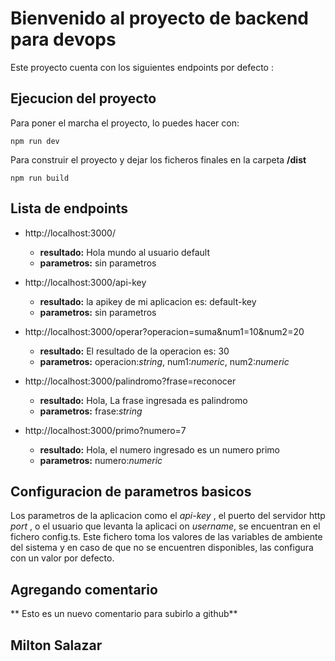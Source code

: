 # Bienvenido al proyecto de backend para devops

Este proyecto cuenta con los siguientes endpoints por defecto :

## Ejecucion del proyecto

Para poner el marcha el proyecto, lo puedes hacer con:

    npm run dev

Para construir el proyecto y dejar los ficheros finales en la carpeta __/dist__

    npm run build

    
## Lista de endpoints

* http://localhost:3000/
    * __resultado:__ Hola mundo al usuario default
    * __parametros:__ sin parametros

* http://localhost:3000/api-key
    * __resultado:__ la apikey de mi aplicacion es: default-key
    * __parametros:__ sin parametros

* http://localhost:3000/operar?operacion=suma&num1=10&num2=20
    * __resultado:__ El resultado de la operacion es: 30
    * __parametros:__ operacion:_string_, num1:_numeric_, num2:_numeric_

* http://localhost:3000/palindromo?frase=reconocer
    * __resultado:__ Hola, La frase ingresada es palindromo
    * __parametros:__ frase:_string_

* http://localhost:3000/primo?numero=7
    * __resultado:__ Hola, el numero ingresado es un numero primo
    * __parametros:__ numero:_numeric_

## Configuracion de parametros basicos
Los parametros de la aplicacion como el _api-key_ , el puerto del servidor http _port_ , o el usuario que levanta la aplicaci on _username_, se encuentran en el fichero config.ts.
Este fichero toma los valores de las variables de ambiente del sistema y en caso de que no se encuentren disponibles, las configura con un valor por defecto.

## Agregando comentario
** Esto es un nuevo comentario para subirlo a github**

## Milton Salazar

